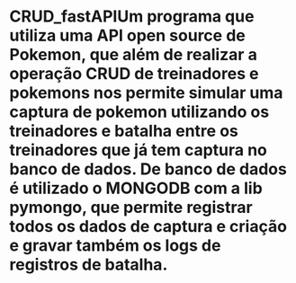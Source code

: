 # CRUD_fastAPIUm programa que utiliza uma API open source de Pokemon, que além de realizar a operação CRUD de treinadores e pokemons nos permite simular uma captura de pokemon utilizando os treinadores e batalha entre os treinadores que já tem captura no banco de dados. De banco de dados é utilizado o MONGODB com a lib pymongo, que permite registrar todos os dados de captura e criação e gravar também os logs de registros de batalha.
